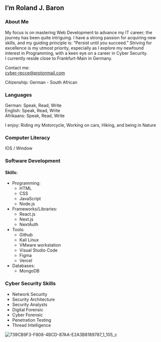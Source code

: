 ## I’m Roland J. Baron

### About Me

My focus is on mastering Web Development to advance my IT career; 
the journey has been quite intriguing. 
I have a strong passion for acquiring new skills, 
and my guiding principle is: “Persist until you succeed.” 
Striving for excellence is my utmost priority, especially as I 
explore my newfound interest in Programming, 
with a keen eye on a career in Cyber Security.<br>
I currently reside close to Frankfurt-Main in Germany.

Contact me:<br>
cyber-recce@protonmail.com 

Citizenship: German - South African

### Languages
German: Speak, Read, Write<br>
English: Speak, Read, Write<br>
Afrikaans: Speak, Read, Write<br>

I enjoy: Riding my Motorcycle, Working on cars, Hiking, and being in Nature

### Computer Literacy<br>

IOS / Window


### Software Development
#### Skills:

- Programming: 
  - HTML
  - CSS
  - JavaScript
  - Node.js
- Frameworks/Libraries: 
  - React.js
  - Next.js
  - NextAuth
- Tools: 
  - Github
  - Kali Linux
  - VMware workstation
  - Visual Studio Code
  - Figma
  - Vercel
- Databases: 
  - MongoDB


### Cyber Security Skills
- Network Security<br>
- Security Architecture<br>
- Security Analysts<br>
- Digital Forensic<br>
- Cyber Forensic<br>
- Penetration Testing<br>
- Thread Intelligence


![739CB9F3-F808-4BCD-87AA-E2A3B8189787_1_105_c](https://github.com/RolandJBaron/RolandJBaron/assets/142206832/1491636e-294d-47ef-ab97-0c888bc1fe7c)


